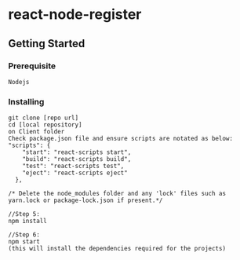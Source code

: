 # react-node-register

## Getting Started


### Prerequisite
```
Nodejs 
```
### Installing

```
git clone [repo url]
cd [local repository]
on Client folder
Check package.json file and ensure scripts are notated as below:
"scripts": {
    "start": "react-scripts start",
    "build": "react-scripts build",
    "test": "react-scripts test",
    "eject": "react-scripts eject"
  },

/* Delete the node_modules folder and any 'lock' files such as 
yarn.lock or package-lock.json if present.*/

//Step 5: 
npm install

//Step 6:
npm start
(this will install the dependencies required for the projects)
```

